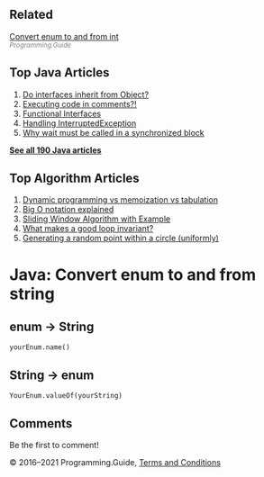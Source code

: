<span class="underline"></span>

<span class="underline"></span>

## Related

[Convert enum to and from int](convert-enum-to-and-from-int.html)  
<span style="color: grey; font-style: italic; font-size: smaller">Programming.Guide</span>

<span class="underline"></span>

## Top Java Articles

1.  [Do interfaces inherit from Object?](do-interfaces-inherit-from-object.html)
2.  [Executing code in comments?!](executing-code-in-comments.html)
3.  [Functional Interfaces](functional-interfaces.html)
4.  [Handling InterruptedException](handling-interrupted-exceptions.html)
5.  [Why wait must be called in a synchronized block](why-wait-must-be-in-synchronized.html)

[**See all 190 Java articles**](index.html)

## Top Algorithm Articles

1.  [Dynamic programming vs memoization vs tabulation](../dynamic-programming-vs-memoization-vs-tabulation.html)
2.  [Big O notation explained](../big-o-notation-explained.html)
3.  [Sliding Window Algorithm with Example](../sliding-window-example.html)
4.  [What makes a good loop invariant?](../what-makes-a-good-loop-invariant.html)
5.  [Generating a random point within a circle (uniformly)](../random-point-within-circle.html)

# Java: Convert enum to and from string

## enum → String

    yourEnum.name()

## String → enum

    YourEnum.valueOf(yourString)

## Comments

Be the first to comment!

© 2016–2021 Programming.Guide, [Terms and Conditions](../terms-and-conditions.html)
